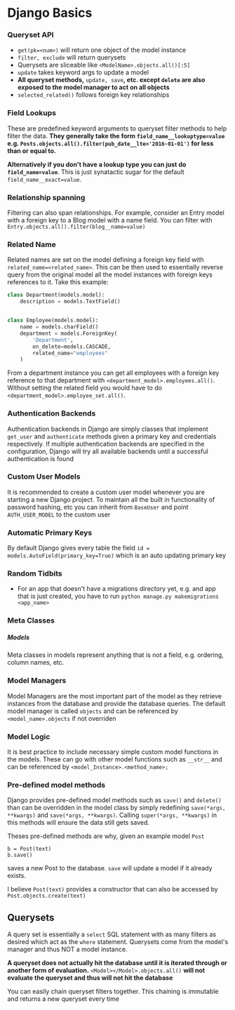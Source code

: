 # Django Basics

### Queryset API

- `get(pk=<num>)` will return one object of the model instance
- `filter, exclude` will return querysets
- Querysets are sliceable like `<ModelName>.objects.all()[:5]`
- `update` takes keyword args to update a model
- **All queryset methods,** `update, save`**, etc. except `delete` are also exposed to the model manager to act on all objects**
- `selected_related()` follows foreign key relationships

### Field Lookups

These are predefined keyword arguments to queryset filter methods to help filter the data. **They generally take the form `field_name__lookuptype=value` e.g. `Posts.objects.all().filter(pub_date__lte='2016-01-01')` for less than or equal to.**

**Alternatively if you don't have a lookup type you can just do `field_name=value`**. This is just synatactic sugar for the default `field_name__exact=value`.

### Relationship spanning

Filtering can also span relationships. For example, consider an Entry model with a foreign key to a Blog model with a name field. You can filter with `Entry.objects.all().filter(blog__name=value)`

### Related Name

Related names are set on the model defining a foreign key field with `related_name=<related_name>`. This can be then used to essentially reverse query from the original model all the model instances with foreign keys references to it. Take this example:

```python
class Department(models.model):
    description = models.TextField()


class Employee(models.model):
    name = models.charField()
    department = models.ForeignKey(
        'Department',
        on_delete=models.CASCADE,
        related_name="employees"
    )
```

From a department instance you can get all employees with a foreign key reference to that department with `<department_model>.employees.all()`. Without setting the related field you would have to do `<department_model>.employee_set.all()`.

### Authentication Backends

Authentication backends in Django are simply classes that implement `get_user` and `authenticate` methods given a primary key and credentials respectively. If multiple authentication backends are specified in the configuration, Django will try all available backends until a successful authentication is found

### Custom User Models

It is recommended to create a custom user model whenever you are starting a new Django project. To maintain all the built in functionality of password hashing, etc you can inherit from `BaseUser` and point `AUTH_USER_MODEL` to the custom user

### Automatic Primary Keys

By default Django gives every table the field `id = models.AutoField(primary_key=True)` which is an auto updating primary key

### Random Tidbits

- For an app that doesn't have a migrations directory yet, e.g. and app that is just created, you have to run `python manage.py makemigrations <app_name>`

### Meta Classes

##### Models

Meta classes in models represent anything that is not a field, e.g. ordering, column names, etc.

### Model Managers

Model Managers are the most important part of the model as they retrieve instances from the database and provide the database queries. The default model manager is called `objects` and can be referenced by `<model_name>.objects` if not overriden

### Model Logic

It is best practice to include necessary simple custom model functions in the models. These can go with other model functions such as `__str__` and can be referenced by `<model_Instance>.<method_name>;`

### Pre-defined model methods

Django provides pre-defined model methods such as `save()` and `delete()` than can be overridden in the model class by simply redefining `save(*args, **kwargs)` and `save(*args, **kwargs)`. Calling `super(*args, **kwargs)` in this methods will ensure the data still gets saved.

Theses pre-defined methods are why, given an example model `Post`

```
b = Post(text)
b.save()
```

saves a new Post to the database. `save` will update a model if it already exists.

I believe `Post(text)` provides a constructor that can also be accessed by `Post.objects.create(text)`

## Querysets

A query set is essentially a `select` SQL statement with as many filters as desired which act as the `where` statement. Querysets come from the model's manager and thus NOT a model instance.

**A queryset does not actually hit the database until it is iterated through or another form of evaluation.** `<Model></Model>.objects.all()` **will not evaluate the queryset and thus will not hit the database**

You can easily chain queryset filters together. This chaining is immutable and returns a new queryset every time
